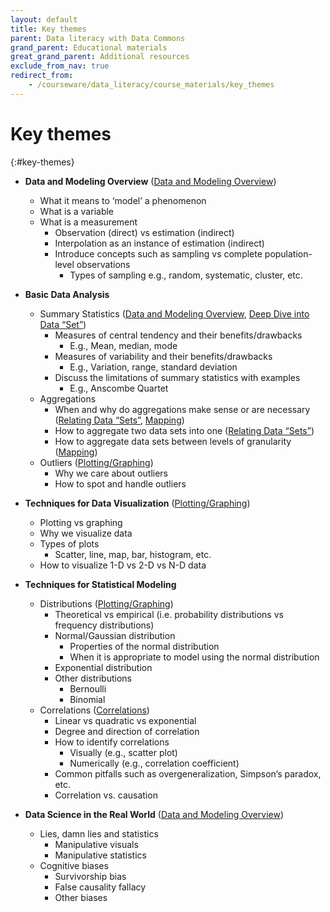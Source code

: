 ```yaml
---
layout: default
title: Key themes
parent: Data literacy with Data Commons
grand_parent: Educational materials
great_grand_parent: Additional resources
exclude_from_nav: true
redirect_from: 
    - /courseware/data_literacy/course_materials/key_themes
---
```


# Key themes
{:#key-themes}

- **Data and Modeling Overview** ([Data and Modeling Overview](https://docs.google.com/document/d/e/2PACX-1vTOMdb9IwrL14be61bxeIaAwOuBrueAELoRJNceE8FLlYP2QE8yEr2px2fGnupUWZAfzq_i00Dco3JJ/pub))
  - What it means to ‘model’ a phenomenon
  - What is a variable
  - What is a measurement
    - Observation (direct) vs estimation (indirect)
    - Interpolation as an instance of estimation (indirect)
    - Introduce concepts such as sampling vs complete population-level observations
      - Types of sampling e.g., random, systematic, cluster, etc.
    
- **Basic Data Analysis**
  - Summary Statistics ([Data and Modeling Overview](https://docs.google.com/document/d/e/2PACX-1vTOMdb9IwrL14be61bxeIaAwOuBrueAELoRJNceE8FLlYP2QE8yEr2px2fGnupUWZAfzq_i00Dco3JJ/pub), [Deep Dive into Data “Set”](https://docs.google.com/document/d/e/2PACX-1vRSLiNxqIQJP3Tp-6eLdz_-Iv5nPp_Q_yS2cY1SbF2wrNbGRsQS26s32fd1gZYrVyarnH8R364G3I3N/pub))
    - Measures of central tendency and their benefits/drawbacks
      - E.g., Mean, median, mode
    - Measures of variability and their benefits/drawbacks
      - E.g., Variation, range, standard deviation
    - Discuss the limitations of summary statistics with examples
      - E.g., Anscombe Quartet
  - Aggregations
    - When and why do aggregations make sense or are necessary ([Relating Data “Sets”](https://docs.google.com/document/d/e/2PACX-1vQnJHyjrK85SLlSmlFwzoAi2bA8javVv__apXmeq_N_e4LFmqyB7x1I-ghM2Y0PGXy0K8RWd2I_lny7/pub), [Mapping](https://docs.google.com/document/d/e/2PACX-1vQ947FunXunwK32SQeKQHSi7F8P97mQusHh4WjgMKtnp-y_MX_sAGosKUDgX7xaKK1QdpMQCsPXaJKV/pub))
    - How to aggregate two data sets into one ([Relating Data “Sets”](https://docs.google.com/document/d/e/2PACX-1vQnJHyjrK85SLlSmlFwzoAi2bA8javVv__apXmeq_N_e4LFmqyB7x1I-ghM2Y0PGXy0K8RWd2I_lny7/pub))
    - How to aggregate data sets between levels of granularity ([Mapping](https://docs.google.com/document/d/e/2PACX-1vQ947FunXunwK32SQeKQHSi7F8P97mQusHh4WjgMKtnp-y_MX_sAGosKUDgX7xaKK1QdpMQCsPXaJKV/pub))
  - Outliers ([Plotting/Graphing](https://docs.google.com/document/d/e/2PACX-1vQUn3ShN4vdfeXw5o-nXkMHWu9Q6DoyO1Ihk1V0QQ6J3ZaRSB9KhPcgymjvZYA95G86tLQGnsWHNPzd/pub))
    - Why we care about outliers
    - How to spot and handle outliers

- **Techniques for Data Visualization** ([Plotting/Graphing](https://docs.google.com/document/d/e/2PACX-1vQUn3ShN4vdfeXw5o-nXkMHWu9Q6DoyO1Ihk1V0QQ6J3ZaRSB9KhPcgymjvZYA95G86tLQGnsWHNPzd/pub))
  - Plotting vs graphing
  - Why we visualize data
  - Types of plots
    - Scatter, line, map, bar, histogram, etc.
  - How to visualize 1-D vs 2-D vs N-D data

- **Techniques for Statistical Modeling**
  - Distributions ([Plotting/Graphing](https://docs.google.com/document/d/e/2PACX-1vQUn3ShN4vdfeXw5o-nXkMHWu9Q6DoyO1Ihk1V0QQ6J3ZaRSB9KhPcgymjvZYA95G86tLQGnsWHNPzd/pub))
    - Theoretical vs empirical (i.e. probability distributions vs frequency distributions)
    - Normal/Gaussian distribution
      - Properties of the normal distribution
      - When it is appropriate to model using the normal distribution
    - Exponential distribution
    - Other distributions
      - Bernoulli
      - Binomial
  - Correlations ([Correlations](https://docs.google.com/document/d/e/2PACX-1vTKng32E3mwC6whbEXoFw9UyTHMSH9HH-ySoZ-lRlzB0DTXc72i4VmXuYj0a9LjkakQ-w84IkClQM4q/pub))
    - Linear vs quadratic vs exponential
    - Degree and direction of correlation
    - How to identify correlations
      - Visually (e.g., scatter plot)
      - Numerically (e.g., correlation coefficient)
    - Common pitfalls such as overgeneralization, Simpson’s paradox, etc.
    - Correlation vs. causation
    
- **Data Science in the Real World** ([Data and Modeling Overview](https://docs.google.com/document/d/e/2PACX-1vTOMdb9IwrL14be61bxeIaAwOuBrueAELoRJNceE8FLlYP2QE8yEr2px2fGnupUWZAfzq_i00Dco3JJ/pub))
  - Lies, damn lies and statistics
    - Manipulative visuals
    - Manipulative statistics
  - Cognitive biases
    - Survivorship bias
    - False causality fallacy
    - Other biases